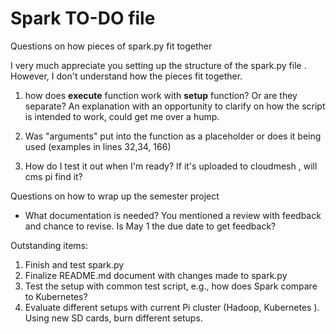 # Spark TO-DO file

Questions on how pieces of spark.py fit together

I very much appreciate you setting up the structure of the spark.py file
.  However, I don't understand how the pieces fit together.

1) how does **execute** function work with **setup** function?  Or are they
 separate?   An explanation with an opportunity to clarify on how the script is
  intended to work, could get me over a hump.

2) Was "arguments" put into the function as a placeholder or does it being
 used (examples in lines 32,34, 166)
 
 3) How do I test it out when I'm ready?   If it's uploaded to cloudmesh
 , will cms pi find it?
 
 Questions on how to wrap up the semester project
 
 * What documentation is needed?  You mentioned a review with feedback and
  chance to revise.   Is May 1 the due date to get feedback?

Outstanding items:
1) Finish and test spark.py
2) Finalize README.md document with changes made to spark.py
3) Test the setup with common test script, e.g., how does Spark compare to
 Kubernetes?
4) Evaluate different setups with current Pi cluster (Hadoop, Kubernetes
).   Using new SD cards, burn different setups.